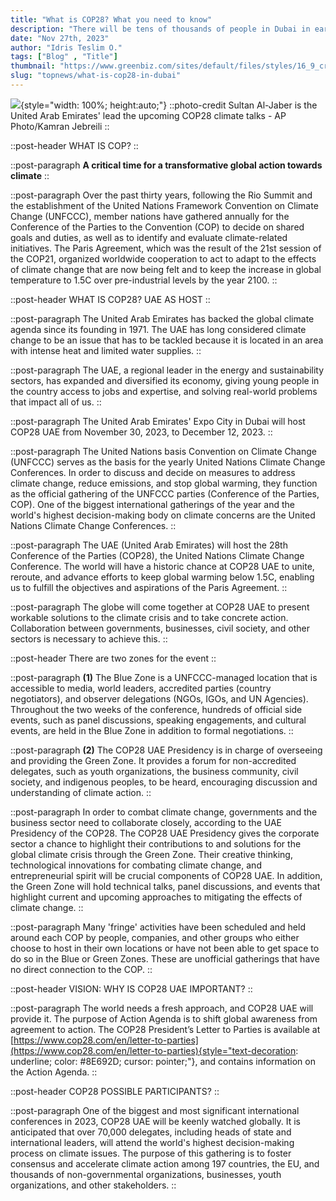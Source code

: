 ```yaml
---
title: "What is COP28? What you need to know"
description: "There will be tens of thousands of people in Dubai in early December for COP28, the United Nations' annual climate summit."
date: "Nov 27th, 2023"
author: "Idris Teslim O."
tags: ["Blog" , "Title"]
thumbnail: "https://www.greenbiz.com/sites/default/files/styles/16_9_cropped/public/2023-10/COP28-hero.jpg?itok=D4GDajCG"
slug: "topnews/what-is-cop28-in-dubai"
---
```


![](https://static.euronews.com/articles/stories/07/59/67/08/1920x1280_cmsv2_ca2483e6-9b19-5696-b6d6-36a7147c35b4-7596708.jpg){style="width: 100%; height:auto;"}
::photo-credit
Sultan Al-Jaber is the United Arab Emirates' lead the upcoming COP28 climate talks - AP Photo/Kamran Jebreili
::

<!-- SECTION -->
::post-header
WHAT IS COP?
::

::post-paragraph
**A critical time for a transformative global action towards climate**
::

::post-paragraph
Over the past thirty years, following the Rio Summit and the establishment of the United Nations Framework Convention on Climate Change (UNFCCC), member nations have gathered annually for the Conference of the Parties to the Convention (COP) to decide on shared goals and duties, as well as to identify and evaluate climate-related initiatives. The Paris Agreement, which was the result of the 21st session of the COP21, organized worldwide cooperation to act to adapt to the effects of climate change that are now being felt and to keep the increase in global temperature to 1.5C over pre-industrial levels by the year 2100.
::

<!-- SECTION -->
::post-header
WHAT IS COP28? UAE AS HOST
::

::post-paragraph
The United Arab Emirates has backed the global climate agenda since its founding in 1971. The UAE has long considered climate change to be an issue that has to be tackled because it is located in an area with intense heat and limited water supplies.
::

::post-paragraph
The UAE, a regional leader in the energy and sustainability sectors, has expanded and diversified its economy, giving young people in the country access to jobs and expertise, and solving real-world problems that impact all of us.
::

::post-paragraph
The United Arab Emirates' Expo City in Dubai will host COP28 UAE from November 30, 2023, to December 12, 2023. 
::

::post-paragraph
The United Nations basis Convention on Climate Change (UNFCCC) serves as the basis for the yearly United Nations Climate Change Conferences. In order to discuss and decide on measures to address climate change, reduce emissions, and stop global warming, they function as the official gathering of the UNFCCC parties (Conference of the Parties, COP). One of the biggest international gatherings of the year and the world's highest decision-making body on climate concerns are the United Nations Climate Change Conferences.
::

::post-paragraph
The UAE (United Arab Emirates) will host the 28th Conference of the Parties (COP28), the United Nations Climate Change Conference. The world will have a historic chance at COP28 UAE to unite, reroute, and advance efforts to keep global warming below 1.5C, enabling us to fulfill the objectives and aspirations of the Paris Agreement.
::

::post-paragraph
The globe will come together at COP28 UAE to present workable solutions to the climate crisis and to take concrete action. Collaboration between governments, businesses, civil society, and other sectors is necessary to achieve this.
::

::post-header
There are two zones for the event
::

::post-paragraph
**(1)** The Blue Zone is a UNFCCC-managed location that is accessible to media, world leaders, accredited parties (country negotiators), and observer delegations (NGOs, IGOs, and UN Agencies). Throughout the two weeks of the conference, hundreds of official side events, such as panel discussions, speaking engagements, and cultural events, are held in the Blue Zone in addition to formal negotiations. 
::

::post-paragraph
**(2)** The COP28 UAE Presidency is in charge of overseeing and providing the Green Zone. It provides a forum for non-accredited delegates, such as youth organizations, the business community, civil society, and indigenous peoples, to be heard, encouraging discussion and understanding of climate action. 
::

::post-paragraph
In order to combat climate change, governments and the business sector need to collaborate closely, according to the UAE Presidency of the COP28. The COP28 UAE Presidency gives the corporate sector a chance to highlight their contributions to and solutions for the global climate crisis through the Green Zone. Their creative thinking, technological innovations for combating climate change, and entrepreneurial spirit will be crucial components of COP28 UAE. In addition, the Green Zone will hold technical talks, panel discussions, and events that highlight current and upcoming approaches to mitigating the effects of climate change. 
::

::post-paragraph
Many 'fringe' activities have been scheduled and held around each COP by people, companies, and other groups who either choose to host in their own locations or have not been able to get space to do so in the Blue or Green Zones. These are unofficial gatherings that have no direct connection to the COP.
::

::post-header
VISION: WHY IS COP28 UAE IMPORTANT?
::

::post-paragraph
The world needs a fresh approach, and COP28 UAE will provide it. The purpose of Action Agenda is to shift global awareness from agreement to action. The COP28 President’s Letter to Parties is available at [https://www.cop28.com/en/letter-to-parties](https://www.cop28.com/en/letter-to-parties){style="text-decoration: underline; color: #8E692D; cursor: pointer;"},  and contains information on the Action Agenda.
::

::post-header
COP28 POSSIBLE PARTICIPANTS?
::

::post-paragraph
One of the biggest and most significant international conferences in 2023, COP28 UAE will be keenly watched globally. It is anticipated that over 70,000 delegates, including heads of state and international leaders, will attend the world's highest decision-making process on climate issues. The purpose of this gathering is to foster consensus and accelerate climate action among 197 countries, the EU, and thousands of non-governmental organizations, businesses, youth organizations, and other stakeholders.
::